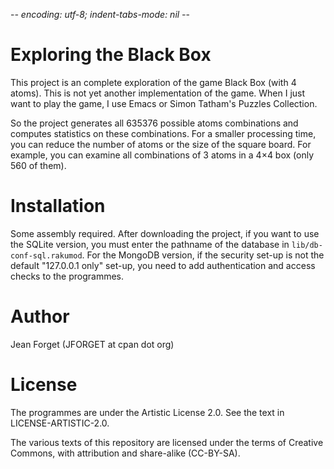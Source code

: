 -*- encoding: utf-8; indent-tabs-mode: nil -*-

Exploring the Black Box
=======================

This project is an complete exploration  of the game Black Box (with 4
atoms). This  is not yet  another implementation  of the game.  When I
just want  to play  the game,  I use Emacs  or Simon  Tatham's Puzzles
Collection.

So the  project generates all  635376 possible atoms  combinations and
computes statistics  on these  combinations. For a  smaller processing
time, you  can reduce the  number of atoms or  the size of  the square
board. For example,  you can examine all combinations of  3 atoms in a
4×4 box (only 560 of them).

Installation
============

Some assembly required. After downloading  the project, if you want to
use the SQLite version, you must enter the pathname of the database in
`lib/db-conf-sql.rakumod`. For  the MongoDB  version, if  the security
set-up is  not the default  "127.0.0.1 only"  set-up, you need  to add
authentication and access checks to the programmes.

Author
======

Jean Forget (JFORGET at cpan dot org)

License
=======

The programmes  are under the  Artistic License  2.0. See the  text in
LICENSE-ARTISTIC-2.0.

The various texts  of this repository are licensed under  the terms of
Creative Commons, with attribution and share-alike (CC-BY-SA).

